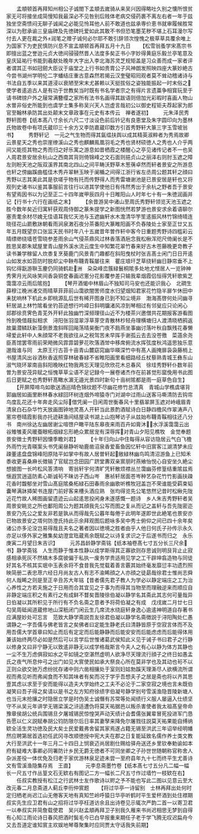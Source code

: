 <!-- { "loadSidebar": true } -->
　　孟頫顿首再拜知州相公子诚閤下孟頫去嵗骑从来吴兴因得略吐久别之懐所恨贫家无可将接坐成简慢知我最深必不见咎别后贱体老病交侵药裹不离左右者一年于兹独坐空斋愦闷无聊子诚闻之必能见怜耳他人前不敢道也兹承専价恵书就审履候胜常深以为慰承谕三皇庙碑及先徳碑托爱如此其敢不书但恐笔墨芜秽不堪上石耳漫尔写付去人更在裁之外润笔之赠子诚何必尔耶不敢引辞领次惶愧之极草草具覆余唯上为国家下为吏民慎防兴息不宣孟頫顿首再拜五月十九日
　　【松雪翁蚤学宋髙宗书即擅出蓝之誉迨元贞大徳间骎骎然晋人法度多矣正书小字妙得黄庭乐毅兰亭笔意及皇庆延祐行书能到羲献处晚年大字出入李北海苏灵芝规矩盖是习众善而成一家者评者谓其正书如冠劒大臣议于庙堂之上行书如贵胄公子风神朗发照映四座大篆妙絶古今尝书湖州学明伦二字蟠结庄重古意森然若揭云汉奎璧昭囘观者莫不耸动稽诸诗与书法自五季以来其道浸以衰陋至宋末尤甚赖以天挺拔俗之姿独能振起一时末俗之使学者逺追古人是有功于世教矣当时既有书名学者宗之有得片言遗藁争相寳玩至于请书碑牓户外之屦常满簪缨之家所有法书名画得其跋语则倍加光彩暇时喜画人物山水曽非俗史所能到也虞学士集多称吴兴天人岂虚言哉初公以御史程钜夫荐起家为郎官至翰林承防其出处颠末文章政事在元史有本传云　禅者遂初】
　　元朱泽民秀野轩图卷【纸本髙八寸余长六尺二寸淡设色前后钤记有良恵堂及朱字圆印向为墨林氏物故卷中有项氏蔵印三十余方又李防嘉蔵印数方引首秀野轩大篆三字玉雪坡翁书】
　　秀野轩记　一元之气生物而得其氤缊扶舆以成其精英淑粹者为秀焉故卿云景星天之秀也崇崖缭溪山之秀也麒麟鳯凰羽毛之秀也贤材硕徳人之秀也人介乎两间又能揽其物之秀而归之好乐寓之游息如昔栖霞之楼醒心之亭见诸传记者不一也吴人周君景安居余杭山之西南其背则倚锦峰之文石面则挹贞山之丽泽右则肘玉遮之障左则盼天池之阪双溪界其南北四山之间平畴沃野草木葱蒨卓然而轩者景安之所游息也轩之傍幽蹊曲槛佳木秀卉翠軿玉映于阑楯之间得江浙行省左丞周公题其轩之顔曰秀野以志其美此其是欤嗟乎物有托而传野得人而秀雷塘谢池是已景安居是轩也又将观列史诸书以鉴其事服前言往行以进其学使他日有伟然秀出于余杭之野者吾于景安有望焉因书以为记至正二十四年嵗甲辰四月十日睢阳山人时年七十有一朱徳润画并记【行书十六行在画纸之末】
　　【余昔游吴中诸山至周氏秀野轩领览天池玉遮之胜今数年矣近归寓轩获观周侍御之篆朱提学之新图恍然若梦游也景安求余着语聊尔塞责耄余材尽媿无佳语耳我忆天池与玉遮幽轩水木澹清华竽笙逺振风林竹锦绮晴连晓径花山罽敷牀朝看雨涧泉潄石夜分茶番阳大篆睢阳画不负舂陵处士家至正廿又五年五月既望京口张监天民书时年八十五嵗昔年曽作轩中客今日重题秀野诗四槛彩云晴缥缈绕墙苍雪晓参差雨余山气侵茶鼎风过林香落酒巵念我松楸浑咫尺倚阑长是不胜思吴郡朱斌屋里青山屋外溪水流云度生中知繁花翠竹春来好古木苍藤晚更竒教子读书兼学稼留人炊黍复烹葵鹿门风景青门趣都在斜阳曳杖时张吉髙士闲门日日开逺山如发水如苔防时脱却尘中鞅布韈青鞵屡往来　瞿庄琅玕芝草绕轩幽日静帘垂不上钩忆得翫游聨玉麈仍同骑鹤赴洲　朶朶峰峦簇緑鬟桐隂多处地尤悭居人一览钟神秀霁月光风咏笑间香袅铜奁春画迟窻分花影覆参差只输我辈烟霞侣恒得凭轩歌紫芝　霭霭凉云雨后隂抱】
　　【琴开酒愒中林眉山不独知司马安也还能识我心　北磵生薛穆江晚洲渚交雨晴草菲菲前山霭欲闇罟师度水归望烟知君家花竹隐半扉乍休田中耒犹响林下机此乡即桃源乱后世有稀开图身已到不知尘境非　渤海髙啓何处问幽寻轩居湖上林竹隂看坐钓苔迹想行吟嶂日斜明牖渚风凉到琴相过有邻叟应只论闲心　郯郡徐贲霁色青芜外开轩此独幽竹深频理径山近不为楼茶兴邀僧共花期报客游看图怜到晚借屐拟相求　浔阳张羽湿翠浮草芽空青散林杪轻舟理横塘归人渡清晓栖鸦返故巢潜鳞跃新藻倒景澹斜晖回飚荡晴昊衡门夜不扃燕坐事幽讨落叶秋自飘残花春懒埽爱此轩中人朱顔常不老我欲往从之税驾苦未早挥手谢孤云去去没苍徼　菜薖余尧臣髙馆罢零雨前荣飏微风霏霏碧萝花吹落酒斚中移席俯流水挥弦度秋鸿遥思独乐意邈哉谁与同　太原王行古苔十亩青山麓窈窕幽华暎深竹中有髙人画掩扉袅袅藤梢上书屋清风出谷洒秋香返照穿林破春緑不省睢阳画里看细路经丘杖藜熟青城王彝东山淑气晓环翠南亩斜阳晚映红物我两忘天理见欣欣花木总春风　徐珪秀野轩仆数年前曽为景安茂异赋之恒愧草草尘语不足记録今一展卷诸杰作在前甚觉形窳俛用书此图后日更赋之也秀野轩髙瞰水濵无邉光景四时新句十亩树隂都是雨一庭草色自生】
　　【开屏障啼鸟如歌送酒巡晴色锦纹题不尽幽花修竹总清真　青城山学樵虞堪背郭幽居如画里断林春水緑回环树连烟外啼猿寺门对湖中过雨山送客马嘶清防去钩帘鸟度乱花还十年奔走风尘际借凭阑一日闲周世衡春风十里翡翠屏玉遮对峙峨眉青清泉白石杂华竹天放画图钟地灵髙人开轩当此景酌酒赋诗白日静四檐风作翠涛声八窻帘卷晴霞影我亦托迹耕渔间结屋读书湖上山抱琴访子从兹始布韈青鞵相往还八分书　南州徐达左幽居谢尘喧啓户瞰平陆东皋夜来雨百卉如膏沐水浮溪霭霭云出谷雉雊麦风暖蚕眼柘烟緑忘形絶众累居宠有深辱挥对青山夕阳见樵牧　金觉奉题景安徴士秀野轩因懐季瞻刘君】
　　【十年归向山中住每得从容访隐居云气白飞檐外雨竹光青暎案头书凭阑昼静听呦鹿凿沼泉香爱畜鱼因忆轩中旧賔客江湖清梦未应疎董逺盘盘锦峰阳原陆平如掌中有故人居曽轩起敞緑林幽鸟鸣清沼游鱼上已知禾黍收更喜桑麻长徴输了官赋岂念田园广跻堂夀双亲賔朋时燕飨怡悦心自安坐久絶尘想披图一长吟松风答清响　寄翁轩宇何清旷凭轩散烦襟丛兰霭幽芬修篁结重隂兹焉惬遐赏逍遥防素心斯诚茍不昧访子西山岑　惠祯轩居面苍岑种艺杂花竹竹影画扶疎花香时馥郁坐对雪山髙庭隂桑柘緑石田春雨余幽歌听樵牧冠盖岂不荣谁能受羁束韬囊琴满牀揷架书连屋门前好客来槽头酒应熟　张均得览先公笔悠然记昔时松楸先陇近花竹故人稀图画留遗迹云山起逺思投闲身未遂感慨一题诗　乡人朱吉秀野轩者吴周景安眺览之所也鄱阳周公为题其顔我先公写而图之复从而记之盖轩与吾先陇密迩景安乃先公之爱友非若是孰从而得哉先公暮年每倦于此明年遂即世此絶笔也景安亦已物故景安之壻何防澄氏持此示余拜观图后题咏多吴中秀士俯仰之间已四十余年矣诸公亦多沦没岂易得哉且夫名之著者因以徳境之胜者由乎人他日何氏子孙传示永久亦足以侈外家之雅集矣幼澄宜珤蔵焉余既赋之以诗复求识之于后遂书而归之　永乐庚寅二月望日朱吉识】
　　元苏昌龄静学斋铭【纸本袖卷髙七寸五分长三尺余书】静学斋铭　人生而静于惟本性静以成学斯得其正寡欲则存思诚则明艮背止止寂感相承死灰不然槁木多腐彼偏于私执一废务学贵适用见学之工干辟坤翕造物与同徒好其名不核其实珉中玉表余将不食昔我先觉载着善言覈其始终毫发靡愆丰功遗烈照映简册二表忠荩六经日月尚友古人有志不渝睎顔之人亦顔之徒勗哉徐君士惟尚志舜何人哉睎之则是至正辛丑苏大年铭【昔者儒先君子教人为学必以静定端庄之工为治心养性之方若夫施之于日用而合其宜见之于事为而得其当物至而理融逆来而顺应自非静定端庄积之有素行之有成鲜不瞀矣晋陵徐伯凝以静学名其斋此其志何可量哉异日伯凝以其所积见于所行有不负名斋之意者予将荷伯凝之有成　戊戌嵗二月廿七日勾吴周砥闻道蔵修地山深秖闭门闲云生几席流水绕庭轩身逸心逾逺神明道自存著书应满屋妙处可忘言　范致大静学斋説吾友徐君伯凝以静学名斋徴説于浔阳陶处仁愚谓静之一字吾儒与佛老皆言之矣佛者曰定能生静老氏曰清静皆原于空寂言体而不及用吾儒大学首章曰知止而后有定定而后能静静而后能安安而后能虑虑而后能得体用兼该始终两尽必如是然后可以言学后世惟诸葛武侯知此义见于诫子书曰君子之行静以修身又曰非宁静无以致逺非静无以成学格哉斯言今夫人之有心以静为体方其静也一尘不生万虑俱寂如水之平如镜之空湛然虚明人欲净尽天理流行顔子之终日如愚孟氏之夜气所息仲弓之出门如见大賔使民如承大祭良心所在莫非学也及其动也茍不以正则众欲交驰万虑纷扰存诸中则六凿相攘处于室则妇姑勃蹊天理澌尽人欲横流所谓视而弗见听而弗闻食而不知其味者有矣而况于学乎吾想夫子之居是斋也将以齐其思壹其虑以求至于安而能得以造夫大学始终之工夫不必沦于二家空寂之境也言未既伯凝笑曰吾子得之矣请以是书之左方知府徐绩字伯凝号静学别号雪溪渔隐晋陵新塘人也当元末抢攘之时隐居立学是时伪吴士诚僭有苏常等处闻绩行义服人屡逼入仕绩坚守不从吴元年讲学无锡梁溪之浒适遭伪将莫天祐据邑以叛杀害使者我太祖髙皇帝命豫章侯胡公统兵围锡旦夕屠城锡民惊惶哭声动天绩计会耆儒张翼辈冒死投进军门恳告愿以仁义説赋奉胡公钧防限尔后日率其妻孥来降免尔屠戮往説莫天祐果能自缚纳欵全活生灵功徳及民大矣士民爱戴弗舍留其家焉遂占籍无锡至洪武三年诏举经明幡然应聘第居首选初任武冈寻改顺徳授中宪大夫在郡之日复能延致名儒作养士类文教大行至洪武十一年三月二十四日上悯衰迈尚居剧仕赐给驿舟送还乡里钦奉勅谕如本府有疑难大事卿必同署防计乡民无爵无徳者不可同坐卿之子孙世世随朝称官称舍人杂派差役一体优免及归老于家优游林泉足迹未尝一至府县年九十七而终平生尤善诗文有雪溪渔隐集存焉　王直】
　　元李息斋墨竹卷【纸本髙七寸五分凡二幅一幅长一尺五寸作丛篁文石无欵右有图记二方一幅长二尺五寸作过墙竹一枝欵在右】
　　任叔实教授有松江之行武林士友作歌诗以赆之予不能也写此二图以见意云至大改元春二月息斋道人蓟丘李衎仲賔题
　　【将过华亭一诗留别　士林再拜出处何时定归栖老尚迟江山无倦客天地有真知竺岭呼猿日华亭听鹤时平生爱杯酒到处住襟期叔实先生应卫君有山之招将过华亭枉道访余且出诗卷见示辄次严韵二首一以寄卫君一以奉叔实并简詹载使君　吴兴赵孟頫再拜卫子别我久雁来书尚迟相思无梦到自得有心知江雨论诗日春风把酒时鬓毛今已白早报重来期任子老于学飞腾无叹迟扁舟今又去吾道定谁知賔主欢娱地琴尊聚集时应同贾太守话我失前期】

